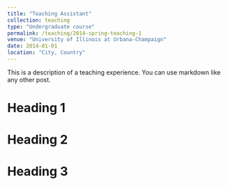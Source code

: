 ```yaml
---
title: "Teaching Assistant"
collection: teaching
type: "Undergraduate course"
permalink: /teaching/2014-spring-teaching-1
venue: "University of Illinois at Urbana-Champaign"
date: 2014-01-01
location: "City, Country"
---
```


This is a description of a teaching experience. You can use markdown like any other post.

Heading 1
======

Heading 2
======

Heading 3
======
